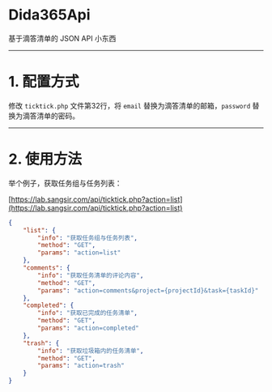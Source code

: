 # Dida365Api

基于滴答清单的 JSON API 小东西

---

# 1. 配置方式

修改 `ticktick.php` 文件第32行，将 `email` 替换为滴答清单的邮箱，`password` 替换为滴答清单的密码。

---

# 2. 使用方法

举个例子，获取任务组与任务列表：

[https://lab.sangsir.com/api/ticktick.php?action=list](https://lab.sangsir.com/api/ticktick.php?action=list)

```json
{
	"list": {
		"info": "获取任务组与任务列表",
		"method": "GET",
		"params": "action=list"
	},
	"comments": {
		"info": "获取任务清单的评论内容",
		"method": "GET",
		"params": "action=comments&project={projectId}&task={taskId}"
	},
	"completed": {
		"info": "获取已完成的任务清单",
		"method": "GET",
		"params": "action=completed"
	},
	"trash": {
		"info": "获取垃圾箱内的任务清单",
		"method": "GET",
		"params": "action=trash"
	}
}
```
